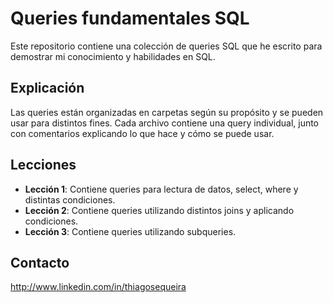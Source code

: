 # Queries fundamentales SQL 

Este repositorio contiene una colección de queries SQL que he escrito para demostrar mi conocimiento y habilidades en SQL.

## Explicación

Las queries están organizadas en carpetas según su propósito y se pueden usar para distintos fines. Cada archivo contiene una query individual, junto con comentarios explicando lo que hace y cómo se puede usar.

## Lecciones

- **Lección 1**: Contiene queries para lectura de datos, select, where y distintas condiciones.
- **Lección 2**: Contiene queries utilizando distintos joins y aplicando condiciones.
- **Lección 3**: Contiene queries utilizando subqueries.

## Contacto
<http://www.linkedin.com/in/thiagosequeira>
